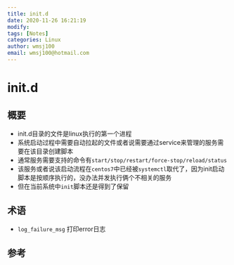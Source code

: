 ```yaml
---
title: init.d
date: 2020-11-26 16:21:19
modify: 
tags: [Notes]
categories: Linux
author: wmsj100
email: wmsj100@hotmail.com
---
```


# init.d

## 概要

- init.d目录的文件是linux执行的第一个进程
- 系统启动过程中需要自动拉起的文件或者说需要通过service来管理的服务需要在该目录创建脚本
- 通常服务需要支持的命令有`start/stop/restart/force-stop/reload/status`
- 该服务或者说该启动流程在`centos7`中已经被`systemctl`取代了，因为init启动脚本是按顺序执行的，没办法并发执行俩个不相关的服务
- 但在当前系统中`init`脚本还是得到了保留

## 术语

- `log_failure_msg` 打印error日志


## 参考

